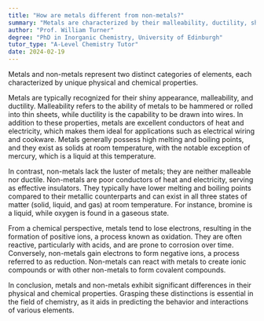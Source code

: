 ```yaml
---
title: "How are metals different from non-metals?"
summary: "Metals are characterized by their malleability, ductility, shiny appearance, and excellent conductivity of heat and electricity, distinguishing them from non-metals."
author: "Prof. William Turner"
degree: "PhD in Inorganic Chemistry, University of Edinburgh"
tutor_type: "A-Level Chemistry Tutor"
date: 2024-02-19
---
```


Metals and non-metals represent two distinct categories of elements, each characterized by unique physical and chemical properties.

Metals are typically recognized for their shiny appearance, malleability, and ductility. Malleability refers to the ability of metals to be hammered or rolled into thin sheets, while ductility is the capability to be drawn into wires. In addition to these properties, metals are excellent conductors of heat and electricity, which makes them ideal for applications such as electrical wiring and cookware. Metals generally possess high melting and boiling points, and they exist as solids at room temperature, with the notable exception of mercury, which is a liquid at this temperature.

In contrast, non-metals lack the luster of metals; they are neither malleable nor ductile. Non-metals are poor conductors of heat and electricity, serving as effective insulators. They typically have lower melting and boiling points compared to their metallic counterparts and can exist in all three states of matter (solid, liquid, and gas) at room temperature. For instance, bromine is a liquid, while oxygen is found in a gaseous state.

From a chemical perspective, metals tend to lose electrons, resulting in the formation of positive ions, a process known as oxidation. They are often reactive, particularly with acids, and are prone to corrosion over time. Conversely, non-metals gain electrons to form negative ions, a process referred to as reduction. Non-metals can react with metals to create ionic compounds or with other non-metals to form covalent compounds.

In conclusion, metals and non-metals exhibit significant differences in their physical and chemical properties. Grasping these distinctions is essential in the field of chemistry, as it aids in predicting the behavior and interactions of various elements.
    
